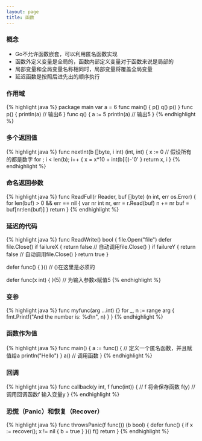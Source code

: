 ```yaml
---
layout: page
title: 函数
---
```


### 概念
<ul>
<li>Go不允许函数嵌套，可以利用匿名函数实现</li>
<li>函数外定义变量是全局的，函数内部定义变量对于函数来说是局部的</li>
<li>局部变量和全局变量名称相同时，局部变量将覆盖全局变量</li>
<li>延迟函数是按照后进先出的顺序执行</li>
</ul>

### 作用域
{% highlight java %}
package main
var a = 6
func main() {
    p()
    q()
    p()
}
func p() {
    println(a) // 输出6
}
func q() {
    a := 5
    println(a) // 输出5
}
{% endhighlight %}

### 多个返回值
{% highlight java %}
func nextInt(b []byte, i int) (int, int) {
    x := 0
    // 假设所有的都是数字
    for ; i < len(b); i++ {
        x = x*10 + int(b[i])-'0'
    }
    return x, i
}
{% endhighlight %}

### 命名返回参数
{% highlight java %}
func ReadFull(r Reader, buf []byte) (n int, err os.Error) {
    for len(buf) > 0 && err == nil {
        var nr int
        nr, err = r.Read(buf)
        n += nr
        buf = buf[nr:len(buf)]
    }
    return
}
{% endhighlight %}

### 延迟的代码
{% highlight java %}
func ReadWrite() bool {
    file.Open("file")
    defer file.Close()
    if failureX {
        return false // 自动调用file.Close()
    }
    if failureY {
        return false // 自动调用file.Close()
    }
    return true
}

defer func() {
}()    // ()在这里是必须的

defer func(x int) {
}(5)   // 为输入参数x赋值5
{% endhighlight %}

### 变参
{% highlight java %}
func myfunc(arg ...int) {}
    for _, n := range arg {
        fmt.Printf("And the number is: %d\n", n)
    }
}
{% endhighlight %}

### 函数作为值
{% highlight java %}
func main() {
    a := func() {   // 定义一个匿名函数，并且赋值给a
        println("Hello")
    }
    a()   // 调用函数
}
{% endhighlight %}

### 回调
{% highlight java %}
func callback(y int, f func(int)) {   // f 将会保存函数
    f(y)   // 调用回调函数f 输入变量y
}
{% endhighlight %}

### 恐慌（Panic）和恢复（Recover）
{% highlight java %}
func throwsPanic(f func()) (b bool) {
    defer func() {
        if x := recover(); x != nil {
            b = true
        }
    }()
    f()
    return
}
{% endhighlight %}


